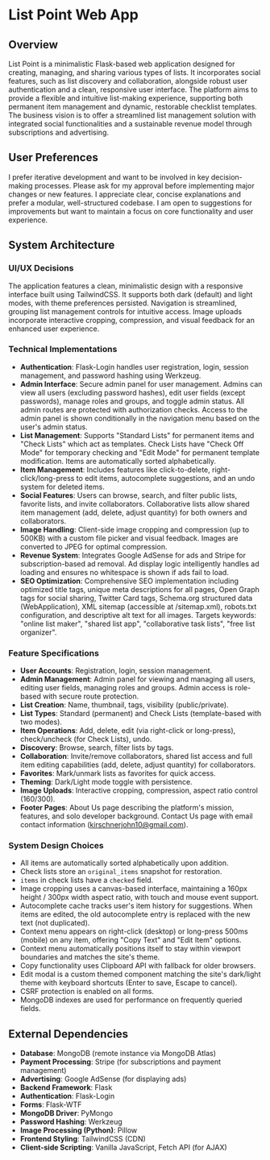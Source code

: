 # List Point Web App

## Overview
List Point is a minimalistic Flask-based web application designed for creating, managing, and sharing various types of lists. It incorporates social features, such as list discovery and collaboration, alongside robust user authentication and a clean, responsive user interface. The platform aims to provide a flexible and intuitive list-making experience, supporting both permanent item management and dynamic, restorable checklist templates. The business vision is to offer a streamlined list management solution with integrated social functionalities and a sustainable revenue model through subscriptions and advertising.

## User Preferences
I prefer iterative development and want to be involved in key decision-making processes. Please ask for my approval before implementing major changes or new features. I appreciate clear, concise explanations and prefer a modular, well-structured codebase. I am open to suggestions for improvements but want to maintain a focus on core functionality and user experience.

## System Architecture

### UI/UX Decisions
The application features a clean, minimalistic design with a responsive interface built using TailwindCSS. It supports both dark (default) and light modes, with theme preferences persisted. Navigation is streamlined, grouping list management controls for intuitive access. Image uploads incorporate interactive cropping, compression, and visual feedback for an enhanced user experience.

### Technical Implementations
- **Authentication**: Flask-Login handles user registration, login, session management, and password hashing using Werkzeug.
- **Admin Interface**: Secure admin panel for user management. Admins can view all users (excluding password hashes), edit user fields (except passwords), manage roles and groups, and toggle admin status. All admin routes are protected with authorization checks. Access to the admin panel is shown conditionally in the navigation menu based on the user's admin status.
- **List Management**: Supports "Standard Lists" for permanent items and "Check Lists" which act as templates. Check Lists have "Check Off Mode" for temporary checking and "Edit Mode" for permanent template modification. Items are automatically sorted alphabetically.
- **Item Management**: Includes features like click-to-delete, right-click/long-press to edit items, autocomplete suggestions, and an undo system for deleted items.
- **Social Features**: Users can browse, search, and filter public lists, favorite lists, and invite collaborators. Collaborative lists allow shared item management (add, delete, adjust quantity) for both owners and collaborators.
- **Image Handling**: Client-side image cropping and compression (up to 500KB) with a custom file picker and visual feedback. Images are converted to JPEG for optimal compression.
- **Revenue System**: Integrates Google AdSense for ads and Stripe for subscription-based ad removal. Ad display logic intelligently handles ad loading and ensures no whitespace is shown if ads fail to load.
- **SEO Optimization**: Comprehensive SEO implementation including optimized title tags, unique meta descriptions for all pages, Open Graph tags for social sharing, Twitter Card tags, Schema.org structured data (WebApplication), XML sitemap (accessible at /sitemap.xml), robots.txt configuration, and descriptive alt text for all images. Targets keywords: "online list maker", "shared list app", "collaborative task lists", "free list organizer".

### Feature Specifications
- **User Accounts**: Registration, login, session management.
- **Admin Management**: Admin panel for viewing and managing all users, editing user fields, managing roles and groups. Admin access is role-based with secure route protection.
- **List Creation**: Name, thumbnail, tags, visibility (public/private).
- **List Types**: Standard (permanent) and Check Lists (template-based with two modes).
- **Item Operations**: Add, delete, edit (via right-click or long-press), check/uncheck (for Check Lists), undo.
- **Discovery**: Browse, search, filter lists by tags.
- **Collaboration**: Invite/remove collaborators, shared list access and full item editing capabilities (add, delete, adjust quantity) for collaborators.
- **Favorites**: Mark/unmark lists as favorites for quick access.
- **Theming**: Dark/Light mode toggle with persistence.
- **Image Uploads**: Interactive cropping, compression, aspect ratio control (160/300).
- **Footer Pages**: About Us page describing the platform's mission, features, and solo developer background. Contact Us page with email contact information (kirschnerjohn10@gmail.com).

### System Design Choices
- All items are automatically sorted alphabetically upon addition.
- Check lists store an `original_items` snapshot for restoration.
- `items` in check lists have a `checked` field.
- Image cropping uses a canvas-based interface, maintaining a 160px height / 300px width aspect ratio, with touch and mouse event support.
- Autocomplete cache tracks user's item history for suggestions. When items are edited, the old autocomplete entry is replaced with the new text (not duplicated).
- Context menu appears on right-click (desktop) or long-press 500ms (mobile) on any item, offering "Copy Text" and "Edit Item" options.
- Context menu automatically positions itself to stay within viewport boundaries and matches the site's theme.
- Copy functionality uses Clipboard API with fallback for older browsers.
- Edit modal is a custom themed component matching the site's dark/light theme with keyboard shortcuts (Enter to save, Escape to cancel).
- CSRF protection is enabled on all forms.
- MongoDB indexes are used for performance on frequently queried fields.

## External Dependencies
- **Database**: MongoDB (remote instance via MongoDB Atlas)
- **Payment Processing**: Stripe (for subscriptions and payment management)
- **Advertising**: Google AdSense (for displaying ads)
- **Backend Framework**: Flask
- **Authentication**: Flask-Login
- **Forms**: Flask-WTF
- **MongoDB Driver**: PyMongo
- **Password Hashing**: Werkzeug
- **Image Processing (Python)**: Pillow
- **Frontend Styling**: TailwindCSS (CDN)
- **Client-side Scripting**: Vanilla JavaScript, Fetch API (for AJAX)